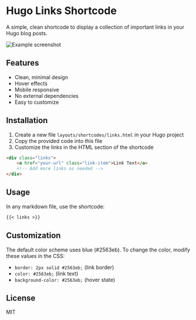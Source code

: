# Hugo Links Shortcode

A simple, clean shortcode to display a collection of important links in your Hugo blog posts.

![Example screenshot](https://github.com/user-attachments/assets/5b3c3e6c-d5ff-4fdd-8d40-7e041c2879f1)


## Features
- Clean, minimal design
- Hover effects
- Mobile responsive
- No external dependencies
- Easy to customize

## Installation

1. Create a new file `layouts/shortcodes/links.html` in your Hugo project
2. Copy the provided code into this file
3. Customize the links in the HTML section of the shortcode

```html
<div class="links">
    <a href="your-url" class="link-item">Link Text</a>
    <!-- Add more links as needed -->
</div>
```

## Usage

In any markdown file, use the shortcode:

```markdown
{{< links >}}
```

## Customization

The default color scheme uses blue (#2563eb). To change the color, modify these values in the CSS:
- `border: 2px solid #2563eb;` (link border)
- `color: #2563eb;` (link text)
- `background-color: #2563eb;` (hover state)

## License

MIT
